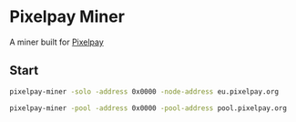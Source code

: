 # Pixelpay Miner

A miner built for [Pixelpay](https://github.com/adibfahimi/pixelpay)

## Start

```bash
pixelpay-miner -solo -address 0x0000 -node-address eu.pixelpay.org
```

```bash
pixelpay-miner -pool -address 0x0000 -pool-address pool.pixelpay.org
```
